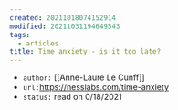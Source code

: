 ```yaml
---
created: 20211018074152914
modified: 20211031194649543
tags:
  - articles
title: Time anxiety - is it too late?
---
```


- `author:` [[Anne-Laure Le Cunff]]
- `url:`https://nesslabs.com/time-anxiety
- `status:` read on 0/18/2021
